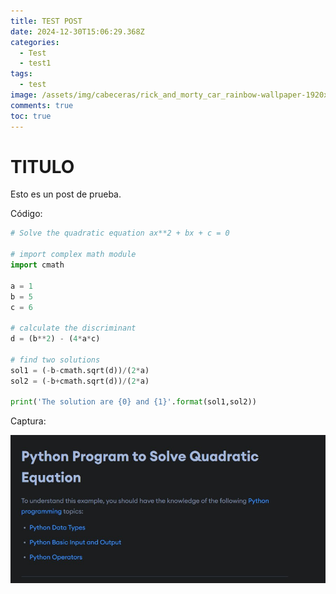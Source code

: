 ```yaml
---
title: TEST POST
date: 2024-12-30T15:06:29.368Z
categories:
  - Test
  - test1
tags:
  - test
image: /assets/img/cabeceras/rick_and_morty_car_rainbow-wallpaper-1920x1080.jpg
comments: true
toc: true
---
```

# T﻿ITULO

E﻿sto es un post de prueba.

C﻿ódigo:

```python
# Solve the quadratic equation ax**2 + bx + c = 0

# import complex math module
import cmath

a = 1
b = 5
c = 6

# calculate the discriminant
d = (b**2) - (4*a*c)

# find two solutions
sol1 = (-b-cmath.sqrt(d))/(2*a)
sol2 = (-b+cmath.sqrt(d))/(2*a)

print('The solution are {0} and {1}'.format(sol1,sol2))

```

C﻿aptura:

![](/assets/img/captura-de-pantalla-2024-12-30-130535.jpg)